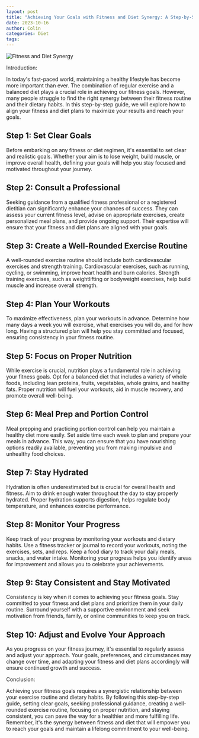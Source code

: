 ```yaml
---
layout: post
title: "Achieving Your Goals with Fitness and Diet Synergy: A Step-by-Step Guide"
date: 2023-10-16
author: Colin
categories: Diet
tags: 
---
```


![Fitness and Diet Synergy](https://source.unsplash.com/1600x900/?fitness,diet)

Introduction:

In today's fast-paced world, maintaining a healthy lifestyle has become more important than ever. The combination of regular exercise and a balanced diet plays a crucial role in achieving our fitness goals. However, many people struggle to find the right synergy between their fitness routine and their dietary habits. In this step-by-step guide, we will explore how to align your fitness and diet plans to maximize your results and reach your goals.

## Step 1: Set Clear Goals

Before embarking on any fitness or diet regimen, it's essential to set clear and realistic goals. Whether your aim is to lose weight, build muscle, or improve overall health, defining your goals will help you stay focused and motivated throughout your journey.

## Step 2: Consult a Professional

Seeking guidance from a qualified fitness professional or a registered dietitian can significantly enhance your chances of success. They can assess your current fitness level, advise on appropriate exercises, create personalized meal plans, and provide ongoing support. Their expertise will ensure that your fitness and diet plans are aligned with your goals.

## Step 3: Create a Well-Rounded Exercise Routine

A well-rounded exercise routine should include both cardiovascular exercises and strength training. Cardiovascular exercises, such as running, cycling, or swimming, improve heart health and burn calories. Strength training exercises, such as weightlifting or bodyweight exercises, help build muscle and increase overall strength.

## Step 4: Plan Your Workouts

To maximize effectiveness, plan your workouts in advance. Determine how many days a week you will exercise, what exercises you will do, and for how long. Having a structured plan will help you stay committed and focused, ensuring consistency in your fitness routine.

## Step 5: Focus on Proper Nutrition

While exercise is crucial, nutrition plays a fundamental role in achieving your fitness goals. Opt for a balanced diet that includes a variety of whole foods, including lean proteins, fruits, vegetables, whole grains, and healthy fats. Proper nutrition will fuel your workouts, aid in muscle recovery, and promote overall well-being.

## Step 6: Meal Prep and Portion Control

Meal prepping and practicing portion control can help you maintain a healthy diet more easily. Set aside time each week to plan and prepare your meals in advance. This way, you can ensure that you have nourishing options readily available, preventing you from making impulsive and unhealthy food choices.

## Step 7: Stay Hydrated

Hydration is often underestimated but is crucial for overall health and fitness. Aim to drink enough water throughout the day to stay properly hydrated. Proper hydration supports digestion, helps regulate body temperature, and enhances exercise performance.

## Step 8: Monitor Your Progress

Keep track of your progress by monitoring your workouts and dietary habits. Use a fitness tracker or journal to record your workouts, noting the exercises, sets, and reps. Keep a food diary to track your daily meals, snacks, and water intake. Monitoring your progress helps you identify areas for improvement and allows you to celebrate your achievements.

## Step 9: Stay Consistent and Stay Motivated

Consistency is key when it comes to achieving your fitness goals. Stay committed to your fitness and diet plans and prioritize them in your daily routine. Surround yourself with a supportive environment and seek motivation from friends, family, or online communities to keep you on track.

## Step 10: Adjust and Evolve Your Approach

As you progress on your fitness journey, it's essential to regularly assess and adjust your approach. Your goals, preferences, and circumstances may change over time, and adapting your fitness and diet plans accordingly will ensure continued growth and success.

Conclusion:

Achieving your fitness goals requires a synergistic relationship between your exercise routine and dietary habits. By following this step-by-step guide, setting clear goals, seeking professional guidance, creating a well-rounded exercise routine, focusing on proper nutrition, and staying consistent, you can pave the way for a healthier and more fulfilling life. Remember, it's the synergy between fitness and diet that will empower you to reach your goals and maintain a lifelong commitment to your well-being.